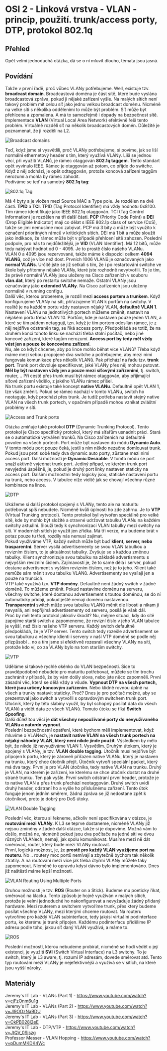 OSI 2 - Linková vrstva - VLAN - princip, použití. trunk/access porty, DTP, protokol 802.1q
===

Přehled
---
Opět velmi jednoduchá otázka, dá se o ní mluvit dlouho, témata jsou jasná.

Povídání
---
Takže v první řadě, proč vůbec VLANy potřebujeme. Well, existuje tzv. **broadcast domain**. Broadcastová doména je část sítě, které bude vyslána broadcastová zpráva, pokud ji nějaké zařízení vyšle. Na malých sítích není takový problém mít celou síť jako jednu velkou broadcast doménu. Nicméně na velké síti s několika odděleními to může být problém. Síť může být přehlcena a zpomalena. A má to samozřejmě i dopady na bezpečnost sítě.       
Implementace **VLAN** (Virtual Local Area Network) efektivně řeší tento problém. Virtuálně rozdělí síť na několik broadcastových domén. Důležité je poznamenat, že ji rozdělí na L2.

![Broadcast domains](broadcast_domains.png)

Teď, když jsme si vysvětlili, proč VLANy potřebujeme, si povíme, jak se liší normální ethernetový header s tím, který využívá VLANy. Liší se jednou věcí, při využití VLANů, je rámec otaggován **802.1q taggem**. Tento standart opět vyvinulo IEEE. Rámec je otaggován až potom, co přijde do switche. Když z něj odchází, je opět odtaggován, protože koncová zařízení taggům nerozumí a mohla by rámec zahodit.     
Podíváme se teď na samotný **802.1q tag**:

![802.1q Tag](vlan_header.png)

Má 4 byty a je vložen mezi Source MAC a Type pole. Je rozdělen na dvě části. **TPID** a **TCI**. TPID (Tag Protocol Identifier) má vždy hodnotu 0x8100. Tím rámec identifikuje jako IEEE 802.1q otaggován. TCI (Tag Control Information) je rozdělen na tři další části. **PCP** (Priority Code Point) a **DEI** (Drop Eligible Indicator) mají co dělat s IEEE 802.1p class of service (CoS), takže se jimi nemusíme moc zabývat. PCP má 3 bity a může být využito k označení prioritných rámců v kritických sítích. DEI má 1 bit a může sloužit jako indikace, že rámec může být v případě přehlcení sítě zahozen. Poslední podpole, pro nás to nejdůležitější, je **VID** (VLAN Identifier). Má 12 bitů, může tedy nabývat hodnot od 0 - 4095. Je to prostě číslo našeho VLANu.      
VLAN 0 a 4095 jsou rezervované, takže máme k dispozici celkem **4094 VLANů**, což je více než dost. Prvních 1006 VLANů je označovaných jako **normal VLANs**. Určitě jste se již setkali s tím, že i po restartování switche ve škole byly přítomny nějaké VLANy, které jste rozhodně nevytvořili. To je tím, že právě normální VLANy jsou uloženy na Cisco zařízeních v souboru **vlan.dat**, který po restartu switche nemaže. Ostatní VLANy jsou označovány jako **extended VLANy**. Na Cisco zařízeních jsou uloženy normálně v running configu.      
Další věc, kterou probereme, je rozdíl mezi **access portem a trunkem**. Když konfigurujeme VLANy na síti, přiřazujeme VLAN k portům na switchy. V realitě je na každém portu vždy nastaven nějaký VLAN, **defaultně VLAN 1**. Nastavení VLANu na jednotlivých portech můžeme změnit, nastavit na nějakém portu třeba VLAN 10. Portům, kde je nastaven pouze jeden VLAN, a které se tím pádem netaggují, tzn. když je tím portem odesílán rámec, je z něj nejdříve odstraněn tag, se říká access porty. Předpokládá se totiž, že na druhém konci tohoto linku se nachází třeba stolní počítač, nebo jiné koncové zařízení, které tagům nerozumí. **Access port by tedy měl vždy vést jen a pouze ke koncovému zařízení**.       
Nu, ale co když chceme, aby po lince mohlo běhat více VLANů? Třeba když máme mezi sebou propojené dva switche a potřebujeme, aby mezi nimi fungovala komunikace přes několik VLANů. Pak přichází na řadu tzv. **trunk port**. Trunk port dovoluje specifikovat, jaké VLANy přes něj mohou putovat. **Měl by být nastaven vždy jen a pouze mezi síťovými zařízeními**, tj. switch, router, .. Při cestě přes trunk musí být rámec otaggován, aby přijímající síťové zařízení vědělo, z jakého VLANu rámec přišel.       
Na trunk portu existuje také koncept **native VLANu**. Defaultně opět VLAN 1, lze však změnit. Pokud se rámec nachází v tomto VLANu, switch ho neotaguje, když prochází přes trunk. Je tudíž potřeba nastavit stejný native VLAN na všech trunk portech, v opačném případě mohou vznikat zvláštní problémy v síti.      

![Access and Trunk ports](acces_and_trunks.png)

Otázka zmiňuje také protokol **DTP** (Dynamic Trunking Protocol). Tento protokol je Cisco specifický protokol, který má síťařům usnadnit práci. Stará se o automatické vytváření trunků. Na Cisco zařízeních na defaultně povolen na všech portech. Port může být nastaven do módu **Dynamic Auto**. V tomto módu port pouze čeká, jestli s ním někdo nezačne domlouvat trunk. Pokud jsou proti sobě tedy dva dynamic auto porty, zůstane mezi nimi access port. Další možností je **Dynamic Desirable**. V tomto módu se port snaží aktivně vyjednat trunk port. Jediný případ, ve kterém trunk port nevyjedná úspěšně, je, pokud je druhý port linky nastaven staticky na access port. Dalšími možnostmi tedy logicky jsou, statické nastavení portu na trunk, nebo access. V tabulce níže vidítě jak se chovají všechny různé kombinace na lince.

![DTP](dtp.webp)

Ukážeme si další protokol spojený s VLANy, tento ale na maturitu potřebovat spíš nebudete. Nicméně kvůli úplnosti ho zde zahrnu. Je to **VTP** (Virtual Trunking protocol). Tento protokol byl vytvořen speciálně pro velké sítě, kde by mohlo být složité a otravné udržovat tabulku VLANu na každém switchy aktuální. Slouží tedy k synchronizaci VLAN tabulky mezi switchy na síti. V moderních sítích je využit jen zřídka. Má tři verze, mu budeme brát v potaz pouze tu třetí, rozdíly nás nemusí zajímat.        
Pokud využíváme VTP, každý switch může být buď **klient, server, nebo trasparentní**. Server vysílá advertisementy se svou VLAN tabulkou a revizním číslem, to je aktuálnost tabulky. Zvyšuje se s každou změnou tabulky. Klient synchronizuje svou tabulku na základě advertismentu s nejvyšším revizním číslem. Zajímavostí je, že to samé dělá i server, pokud dostane advertisment s vyšším revizním číslem, než je to jeho. Klient také nemůže sám měnit svou tabulku VLANů. Advertisementy se vysílají jen a pouze na truncích.       
VTP také využívá tzv. **VTP domény**. Defaultně není žádný switch v žádné doméně. To můžeme změnit. Pokud nastavíme doménu na serveru, všechny switche, které dostanou advertisement s toutou doménou, se do ní automaticky přidají, pokud ještě nemají doménu nastavenou.      
**Transparentní** switch může svou tabulku VLANů měnit dle libosti a nikam ji nevysílá, ani nepřijímá advertisementy od serveru, posílá je však dál.        
Proč by měl tento protokol jakkoliv škodit? Nu, mějme situaci, kdy do sítě zapojíme starší switch a zapomeneme, že revizní číslo v jeho VLAN tabulce je vyšší, než číslo našeho VTP serveru. Každý switch defaultně předpokládá, že je VTP server. Tento switch tedy rozešle advertisement se svou tabulkou a všechny klienti i servery v naší VTP doméně se podle něj přizpůsobí .. no a tím jsme si efektivně rozesrali všechny VLANy na síti, protože kdo ví, co za VLANy bylo na tom starším switchy.

![VTP](vtp.png)

Uděláme si takové rychlé okénko do VLAN bezpečnosti. Sice to pravděpodobně nebudete pro maturitu potřebovat, můžete se tím trochu zachránit v případě, že by vám došly slova, nebo jste něco zapomněli. První zásadní věc, která se dělá vždy a všude. **Vypnout DTP na všech portech, které jsou určeny koncovým zařízením**. Nebo klidně rovnou úplně na všech a trunky nastavit staticky. Proč? Dnes je pro počítač možné, aby se prezentoval jako switch a vytvořil s opravdovým switchem trunk port. Útočník, který by této slabiny využil, by byl schopný posílat data do všech VLANů a vidět data ze všech VLANů. Tomuto útoku se říká **Switch Spoofing**.     
Další důležitou věcí je **dát všechny nepoužívané porty do nevyužívaného VLANu a natvrdo vypnout**.     
Poslední bezpečnostní opatření, které bychom měli implementovat, když mluvíme o VLANech, je **nastavit native VLAN na všech trunk portech na nějaký náhodný VLAN, který není nikde jinde použit**. Výsledkem by mělo být, že nikde již nevyužíváme VLAN 1. Vysvětlím. Druhým útokem, který je spojený s VLANy, je tzv. **VLAN double tagging**. Útočník musí nejdříve být připojen k portu, který je zároveň přiřazen native VLANu, který je nastaven na trunku, který chce útočník přejít. Útočník vytvoří speciální packet, který má dva tagy. První je pro VLAN útočníka, tedy native VLAN na trunku. Druhý je VLAN, na kterém je zařízení, ke kterému se chce útočník dostat na druhé straně trunku. Ten pak vyšle. První switch odstraní první header, protože je to native VLAN a přes trunk přechází neotaggován. Druhý switch uvidí druhý header, odstraní ho a vyšle ho příslušnému zařízení. Tento útok funguje jenom jedním směrem, žádná zpráva se již nedostane zpět k útočníkovi, proto je dobrý pro DoS útoky.

![VLAN Double Tagging](vlan_double_tagging.jpg)

Poslední věc, kterou si řekneme, ačkoliv není specifikována v otázce, je **routování mezi VLANy**. K L3 se teprve dostaneme, nicméně VLANy již nejsou zmíněny v žádné další otázce, takže si je dopovíme. Možná vám to došlo, možná ne, nicméně pokud jsou dva počítače na jedné síti ve dvou různých VLANech, nemají, jak spolu komunikovat. Musíme mezi ně dát směrovač, router, který bude mezi VLANy routovat.          
První, logická možnost, je, že **prostě pro každý VLAN využijeme port na routeru**. No .. routery moc portů nemívají a zbytečně bychom tak několik ztratily. A na routovaní mezi více jak třeba čtyřmi VLANy můžete taky zapomenout. Nicméně to opravdu kdysi dávno bylo implementováno. Dnes již naštěstí máme lepší možnosti.              

![VLAN Routing Using Multiple Ports](old_school_vlan_routing.jpg)

Druhou možností je tzv. **ROS** (Router on a Stick). Budeme mu poeticky říkat, směrovač na klacku. Tento způsob je hojně využíván v malých sítích, protože je velmi jednoduché ho nakonfigurovat a nevyžaduje žádný přidaný hardware. Mezi routerem a switchem vytvoříme trunk, přes který budeme posílat všechny VLANy, mezi kterými chceme routovat. Na routeru vytvoříme pro každý VLAN subinterface, tedy jakýsi virtuální podinterface portu, ke kterému je trunk připojen. Každému podinterfacu přidělíme IP adresu podle toho, jakou síť daný VLAN využívá, a máme to.

![ROS](ros.jpg)

Poslední možností, kterou nebudeme probírat, nicméně se hodí vědět o její existenci, je využití **SVI** (Switch Virtual Interface) na L3 switchy. To je switch, který je L3 aware, tj. rozumí IP adresám, dovede směrovat atd. Tento typ routování mezi VLANy je nejefektivnější a využívá se v sítích, na které jsou vyšší nároky.

Materiály
---
Jeremy's IT Lab - VLANs (Part 1) - https://www.youtube.com/watch?v=cjFzOnm6u1g       
Jeremy's IT Lab - VLANs (Part 2) - https://www.youtube.com/watch?v=Jl9OOzNaBDU       
Jeremy's IT Lab - VLANs (Part 3) - https://www.youtube.com/watch?v=OkPB028l2eE      
Jeremy's IT Lab - DTP/VTP - https://www.youtube.com/watch?v=JtQV_0Sjszg         
Professor Messer - VLAN Hopping - https://www.youtube.com/watch?v=pDumMKDK4Wc

